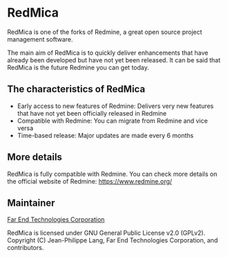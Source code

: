 # RedMica

RedMica is one of the forks of Redmine, a great open source project management software. 

The main aim of RedMica is to quickly deliver enhancements that have already been developed but have not yet been released. It can be said that RedMica is the future Redmine you can get today.


## The characteristics of RedMica

* Early access to new features of Redmine: Delivers very new features that have not yet been officially released in Redmine
* Compatible with Redmine: You can migrate from Redmine and vice versa
* Time-based release: Major updates are made every 6 months


## More details

RedMica is fully compatible with Redmine. You can check more details on the official website of Redmine: https://www.redmine.org/


## Maintainer

[Far End Technologies Corporation](https://www.farend.co.jp/)

RedMica is licensed under GNU General Public License v2.0 (GPLv2). Copyright (C) Jean-Philippe Lang, Far End Technologies Corporation, and contributors.